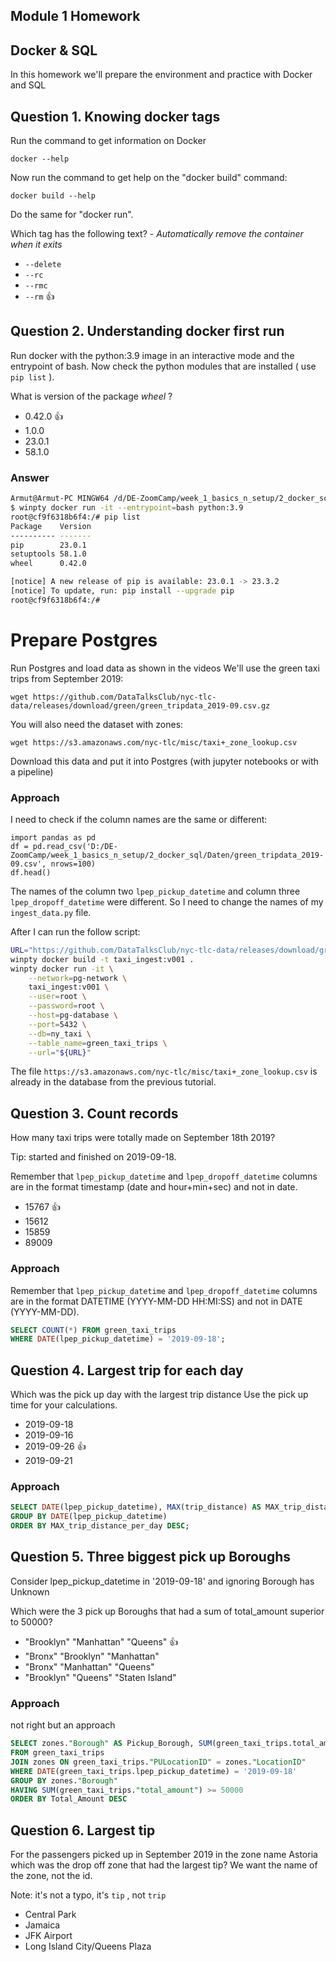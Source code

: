 ## Module 1 Homework

## Docker & SQL

In this homework we'll prepare the environment 
and practice with Docker and SQL


## Question 1. Knowing docker tags

Run the command to get information on Docker 

```docker --help```

Now run the command to get help on the "docker build" command:

```docker build --help```

Do the same for "docker run".

Which tag has the following text? - *Automatically remove the container when it exits* 

- `--delete` 
- `--rc`
- `--rmc`
- `--rm` :thumbsup:


## Question 2. Understanding docker first run 

Run docker with the python:3.9 image in an interactive mode and the entrypoint of bash.
Now check the python modules that are installed ( use ```pip list``` ). 

What is version of the package *wheel* ?

- 0.42.0 :thumbsup:
- 1.0.0
- 23.0.1
- 58.1.0

### Answer
```bash
Armut@Armut-PC MINGW64 /d/DE-ZoomCamp/week_1_basics_n_setup/2_docker_sql
$ winpty docker run -it --entrypoint=bash python:3.9
root@cf9f6318b6f4:/# pip list
Package    Version
---------- -------
pip        23.0.1
setuptools 58.1.0
wheel      0.42.0

[notice] A new release of pip is available: 23.0.1 -> 23.3.2
[notice] To update, run: pip install --upgrade pip
root@cf9f6318b6f4:/#
```



# Prepare Postgres

Run Postgres and load data as shown in the videos
We'll use the green taxi trips from September 2019:

```wget https://github.com/DataTalksClub/nyc-tlc-data/releases/download/green/green_tripdata_2019-09.csv.gz```

You will also need the dataset with zones:

```wget https://s3.amazonaws.com/nyc-tlc/misc/taxi+_zone_lookup.csv```

Download this data and put it into Postgres (with jupyter notebooks or with a pipeline)

### Approach

I need to check if the column names are the same or different:
```
import pandas as pd
df = pd.read_csv('D:/DE-ZoomCamp/week_1_basics_n_setup/2_docker_sql/Daten/green_tripdata_2019-09.csv', nrows=100)
df.head()
```
The names of the column two `lpep_pickup_datetime` and column three `lpep_dropoff_datetime` were different. So I need to change the names of my `ingest_data.py` file.

After I can run the follow script:

```bash
URL="https://github.com/DataTalksClub/nyc-tlc-data/releases/download/green/green_tripdata_2019-09.csv.gz"
winpty docker build -t taxi_ingest:v001 .
winpty docker run -it \
    --network=pg-network \
    taxi_ingest:v001 \
    --user=root \
    --password=root \
    --host=pg-database \
    --port=5432 \
    --db=ny_taxi \
    --table_name=green_taxi_trips \
    --url="${URL}"
```
The file `https://s3.amazonaws.com/nyc-tlc/misc/taxi+_zone_lookup.csv` is already in the database from the previous tutorial.

## Question 3. Count records 

How many taxi trips were totally made on September 18th 2019?

Tip: started and finished on 2019-09-18. 

Remember that `lpep_pickup_datetime` and `lpep_dropoff_datetime` columns are in the format timestamp (date and hour+min+sec) and not in date.

- 15767 :thumbsup:
- 15612
- 15859
- 89009

### Approach
Remember that `lpep_pickup_datetime` and `lpep_dropoff_datetime` columns are in the format DATETIME (YYYY-MM-DD HH:MI:SS) and not in DATE (YYYY-MM-DD).

```sql
SELECT COUNT(*) FROM green_taxi_trips
WHERE DATE(lpep_pickup_datetime) = '2019-09-18';
```


## Question 4. Largest trip for each day

Which was the pick up day with the largest trip distance
Use the pick up time for your calculations.

- 2019-09-18
- 2019-09-16
- 2019-09-26 :thumbsup:
- 2019-09-21


### Approach
```sql
SELECT DATE(lpep_pickup_datetime), MAX(trip_distance) AS MAX_trip_distance_per_day FROM green_taxi_trips
GROUP BY DATE(lpep_pickup_datetime)
ORDER BY MAX_trip_distance_per_day DESC;
```


## Question 5. Three biggest pick up Boroughs

Consider lpep_pickup_datetime in '2019-09-18' and ignoring Borough has Unknown

Which were the 3 pick up Boroughs that had a sum of total_amount superior to 50000?
 
- "Brooklyn" "Manhattan" "Queens" :thumbsup:
- "Bronx" "Brooklyn" "Manhattan"
- "Bronx" "Manhattan" "Queens" 
- "Brooklyn" "Queens" "Staten Island"

### Approach
not right but an approach

```sql
SELECT zones."Borough" AS Pickup_Borough, SUM(green_taxi_trips.total_amount) AS Total_Amount
FROM green_taxi_trips
JOIN zones ON green_taxi_trips."PULocationID" = zones."LocationID"
WHERE DATE(green_taxi_trips.lpep_pickup_datetime) = '2019-09-18'
GROUP BY zones."Borough"
HAVING SUM(green_taxi_trips."total_amount") >= 50000
ORDER BY Total_Amount DESC
```


## Question 6. Largest tip

For the passengers picked up in September 2019 in the zone name Astoria which was the drop off zone that had the largest tip?
We want the name of the zone, not the id.

Note: it's not a typo, it's `tip` , not `trip`

- Central Park
- Jamaica
- JFK Airport
- Long Island City/Queens Plaza
